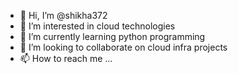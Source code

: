 - 👋 Hi, I’m @shikha372
- 👀 I’m interested in cloud technologies
- 🌱 I’m currently learning python programming
- 💞️ I’m looking to collaborate on cloud infra projects
- 📫 How to reach me ...

<!---
shikha372/shikha372 is a ✨ special ✨ repository because its `README.md` (this file) appears on your GitHub profile.
You can click the Preview link to take a look at your changes.
--->
